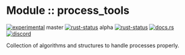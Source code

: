 <!-- {{# generate.module_header{} #}} -->

# Module :: process_tools
<!--{ generate.module_header.start() }-->
 [![experimental](https://raster.shields.io/static/v1?label=&message=experimental&color=orange)](https://github.com/emersion/stability-badges#experimental)  master [![rust-status](https://github.com/Wandalen/wTools/actions/workflows/module_process_tools_push.yml/badge.svg?branch=master)](https://github.com/Wandalen/wTools/actions/workflows/module_process_tools_push.yml?query=branch%3Amaster) alpha [![rust-status](https://github.com/Wandalen/wTools/actions/workflows/module_process_tools_push.yml/badge.svg?branch=alpha)](https://github.com/Wandalen/wTools/actions/workflows/module_process_tools_push.yml?query=branch%3Aalpha) [![docs.rs](https://img.shields.io/docsrs/process_tools?color=e3e8f0&logo=docs.rs)](https://docs.rs/process_tools) [![discord](https://img.shields.io/discord/872391416519737405?color=eee&logo=discord&logoColor=eee&label=ask)](https://discord.gg/m3YfbXpUUY)
<!--{ generate.module_header.end }-->

Collection of algorithms and structures to handle processes properly.

<!-- ### Basic use-case

```rust
use process_tools::*;

fn main()
{
}
```

### To add to your project

```bash
cargo add process_tools
```

### Try out from the repository

``` shell test
git clone https://github.com/Wandalen/wTools
cd wTools
cargo run --example process_tools_trivial
cargo run
``` -->

